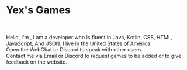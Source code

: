 <h1> Yex's Games </h1>
<br/>
<p>Hello, I'm <a href="https://github.com/yexex"></a>, I am a developer who is fluent in Java, Kotlin, CSS, HTML, JavaScript, And JSON. I live in the United States of America.<br> Open the WebChat or Discord to speak with other users. <br> Contact me via Email or Discord to request games to be added or to give feedback on the website.</p>
